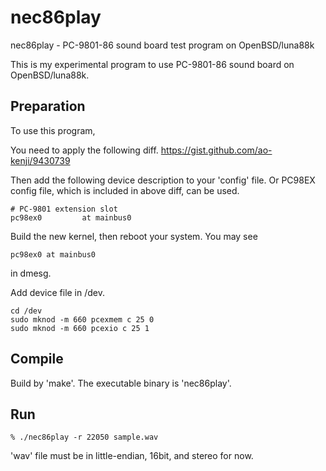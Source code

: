 nec86play
=========

nec86play - PC-9801-86 sound board test program on OpenBSD/luna88k

This is my experimental program to use PC-9801-86 sound board on
OpenBSD/luna88k.

Preparation
-----------
To use this program,

You need to apply the following diff.
https://gist.github.com/ao-kenji/9430739

Then add the following device description to your 'config' file.
Or PC98EX config file, which is included in above diff, can be used.
```
# PC-9801 extension slot
pc98ex0         at mainbus0
```
Build the new kernel, then reboot your system.  You may see
```
pc98ex0 at mainbus0
```
in dmesg.

Add device file in /dev.
```
cd /dev
sudo mknod -m 660 pcexmem c 25 0
sudo mknod -m 660 pcexio c 25 1
```

Compile
-------

Build by 'make'.  The executable binary is 'nec86play'.

Run
---
```
% ./nec86play -r 22050 sample.wav
```
'wav' file must be in little-endian, 16bit, and stereo for now.
